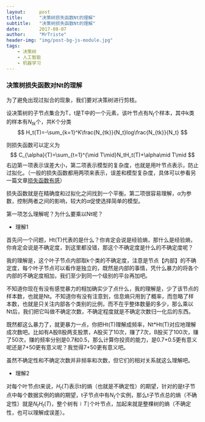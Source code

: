 ```yaml
---
layout:     post
title:      "决策树损失函数Nt的理解"
subtitle:   "决策树损失函数Nt的理解"
date:       2017-08-07
author:     "MrTriste"
header-img: "img/post-bg-js-module.jpg"
tags:
    - 决策树
    - 人工智能
    - 机器学习
---
```


### 决策树损失函数对Nt的理解

为了避免出现过拟合的现象，我们要对决策树进行剪枝。

设决策树的子节点集合为T，t是T中的一个元素，该叶节点有$N_t$个样本，其中k类的样本有$N_{tk}$个，共K个分类
$$
H_t(T)=-\sum_{k=1}^K\frac{N_{tk}}{N_t}log\frac{N_{tk}}{N_t}
$$


则损失函数可以定义为
$$
C_{\alpha}(T)=\sum_{t=1}^{\mid T\mid}N_tH_t(T)+\alpha\mid T\mid
$$
右边第一项表示误差大小，第二项表示模型的复杂度，也就是用叶节点表示，防止过拟化。（一般的损失函数都用两项来表示，误差和模型复杂度，具体可以参看另一篇文章[损失函数有感](https://mrtriste.github.io/2017/03/15/%E6%8D%9F%E5%A4%B1%E5%87%BD%E6%95%B0/)）

损失函数就是在精确度和过拟化之间找到一个平衡。第二项很容易理解，$\alpha$为参数，控制两者之间的影响，较大的$\alpha$促使选择简单的模型。

第一项怎么理解呢？为什么要乘以Nt呢？

- 理解1

首先问一个问题，Ht(T)代表的是什么？你肯定会说是经验熵，那什么是经验熵，你肯定会说是不确定度，到这里都没错，那这个不确定度是什么的不确定度呢？

我的理解是，这个叶子节点内部取k个类的不确定度，注意是节点【内部】的不确定度，每个叶子节点可以看作是独立的，既然是内部的事情，凭什么暴力的将各个内部的不确定度相加，我们至少到同一个级别的平台再加吧。

不知道你现在有没有感觉暴力的相加确实少了点什么，我的理解是，少了该节点的样本数，也就是Nt。不知道你有没有注意到，信息熵只用到了概率，而忽略了样本数，也就是只关注内部各个类别的比例，而不在乎整体数量的多少，那么乘以Nt后，我们把它叫做不确定次数，不确定程度就是不确定次数归一化后的东西。

既然都这么暴力了，就更暴力一点，你把Ht(T)理解成频率，Nt*Ht(T)对应地理解成次数吧。比如有A股B股两支股票，A股买了10次，赚了7次，B股买了100次，赚了50次，赚的频率分别是0.7和0.5，那么计算你投资的能力，是0.7+0.5更有意义呢还是7+50更有意义呢？我觉得7+50更有意义吧。

虽然不确定性和不确定次数并非频率和次数，但它们的相对关系就这么理解吧。

- 理解2

对每个叶节点t来说，$H_t(T)$表示t的熵（也就是不确定性）的期望，针对的是t子节点中每个数据实例的熵的期望，t子节点中有$N_t$个实例，那么t子节点总的熵（不确定性）就是$N_tH_t(T)$，整个树有$\mid T\mid$个叶节点，加起来就是整棵树的熵（不确定性，也可以理解成误差）。